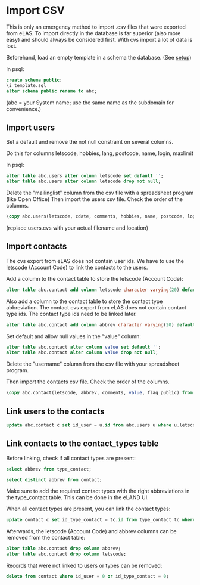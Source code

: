 # Import CSV

This is only an emergency method to import .csv files that were exported from eLAS.
To import directly in the database is far superior (also more easy) and should always be considered
first. With cvs import a lot of data is lost.

Beforehand, load an empty template in a schema the database. (See [setup](https://github.com/eeemarv/eland/setup/full_schema_30000.sql))

In psql:

```sql
create schema public;
\i template.sql
alter schema public rename to abc;
```

(abc = your System name; use the same name as the subdomain for convenience.)

## Import users

Set a default and remove the not null constraint on several columns.

Do this for columns letscode, hobbies, lang, postcode, name, login, maxlimit

In psql:

```sql
alter table abc.users alter column letscode set default '';
alter table abc.users alter column letscode drop not null;
```

Delete the "mailinglist" column from the csv file with a spreadsheet program (like Open Office)
Then import the users csv file.
Check the order of the columns.

```sql
\copy abc.users(letscode, cdate, comments, hobbies, name, postcode, login, password, accountrole, status, lastlogin, minlimit, fullname, admincomment, adate) from 'users.csv' delimiter ',' csv header;
```

(replace users.cvs with your actual filename and location)

## Import contacts

The cvs export from eLAS does not contain user ids.
We have to use the letscode (Account Code) to link the contacts to the users.

Add a column to the contact table to store the letscode (Account Code):

```sql
alter table abc.contact add column letscode character varying(20) default '';
```

Also add a column to the contact table to store the contact type abbreviation.
The contact cvs export from eLAS does not contain contact type ids.
The contact type ids need to be linked later.

```sql
alter table abc.contact add column abbrev character varying(20) default '';
```

Set default and allow null values in the "value" column:

```sql
alter table abc.contact alter column value set default '';
alter table abc.contact alter column value drop not null;
```

Delete the "username" column from the csv file with your spreadsheet program.

Then import the contacts csv file.
Check the order of the columns.

```sql
\copy abc.contact(letscode, abbrev, comments, value, flag_public) from 'contacts.csv' delimiter ',' csv header;
```

## Link users to the contacts

```sql
update abc.contact c set id_user = u.id from abc.users u where u.letscode = c.letscode;
```

## Link contacts to the contact_types table

Before linking, check if all contact types are present:

```sql
select abbrev from type_contact;
```

```sql
select distinct abbrev from contact;
```

Make sure to add the required contact types with the right abbreviations in the type_contact table.
This can be done in the eLAND UI.

When all contact types are present, you can link the contact types:

```sql
update contact c set id_type_contact = tc.id from type_contact tc where c.abbrev = tc.abbrev;
```

Afterwards, the letscode (Account Code) and abbrev columns can be removed from the contact table:

```sql
alter table abc.contact drop column abbrev;
alter table abc.contact drop column letscode;
```

Records that were not linked to users or types can be removed:

```sql
delete from contact where id_user = 0 or id_type_contact = 0;
```
